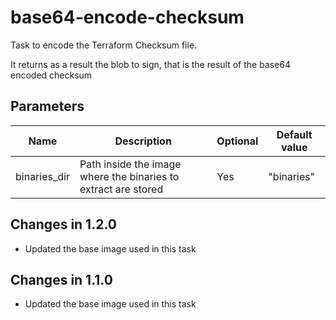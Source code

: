# base64-encode-checksum

Task to encode the Terraform Checksum file.

It returns as a result the blob to sign, that is the result of the base64 encoded checksum

## Parameters

| Name                 | Description                                                        | Optional  | Default value                                         |
|----------------------|--------------------------------------------------------------------|-----------|-------------------------------------------------------|
| binaries_dir         | Path inside the image where the binaries to extract are stored     | Yes       | "binaries"                                            |

## Changes in 1.2.0
* Updated the base image used in this task

## Changes in 1.1.0
* Updated the base image used in this task
